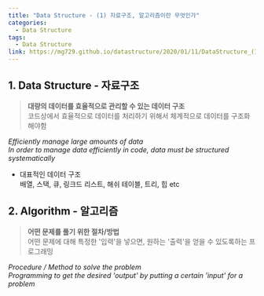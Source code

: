 ```yaml
---
title: "Data Structure - (1) 자료구조, 알고리즘이란 무엇인가"
categories:
  - Data Structure
tags:
  - Data Structure
link: https://mg729.github.io/datastructure/2020/01/11/DataStructure_(1)_Concept/
---
```

## 1. Data Structure - 자료구조  
>**대량의 데이터를 효율적으로 관리할 수 있는 데이터 구조**  
>코드상에서 효율적으로 데이터를 처리하기 위해서 체계적으로 데이터를 구조화해야함    
  
_Efficiently manage large amounts of data_  
_In order to manage data efficiently in code, data must be structured systematically_  

* 대표적인 데이터 구조  
배열, 스택, 큐, 링크드 리스트, 해쉬 테이블, 트리, 힙 etc  

## 2. Algorithm - 알고리즘  
>**어떤 문제를 풀기 위한 절차/방법**  
>어떤 문제에 대해 특정한 '입력'을 넣으면, 원하는 '출력'을 얻을 수 있도록하는 프로그래밍  

_Procedure / Method to solve the problem_  
_Programming to get the desired 'output' by putting a certain 'input' for a problem_  

  



